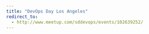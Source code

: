```yaml
---
title: "DevOps Day Los Angeles"
redirect_to:
  - http://www.meetup.com/sddevops/events/102639252/
---
```

